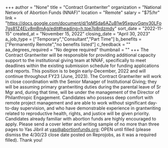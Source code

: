 +++
author = "None"
title = "Contract Grantwriter"
organization = "National Network of Abortion Funds (NNAF)"
location = "Remote"
salary = "$75/hr"
link = "https://docs.google.com/document/d/1qMSda6AZuB1w95xguyGqnv30LFo7gs81Z4ELv8mBmAg/edit#heading=h.tpe7p8rdzmdy"
sort_date = "2022-11-15"
created_at = "November 15, 2022"
closing_date = "April 30, 2023"
a_job_type = ["Temporary","Consultant","Part Time"]
b_benefits = ["Permanently Remote","no benefits listed"]
c_feedback = ""
aa_degrees_required = "No degree required"
thumbnail = ""
+++
The Contract Grantwriter will be responsible for providing additional capacity support to the institutional giving team at NNAF, specifically to meet deadlines within the existing submission schedule for funding applications and reports. This position is to begin early-December, 2022 and will continue throughout FY23 (June, 2023). The Contract Grantwriter will work in close coordination with the Senior Manager of Institutional Giving; they will be assuming primary grantwriting duties during the parental leave of Sr Mgr and, during that time, will be under the management of the Director of Philanthropic Engagement. Candidates who possess deep comfort with remote project management and are able to work without significant day-to-day supervision, and who have demonstrable experience in grantwriting related to reproductive health, rights, and justice will be given priority. Candidates already familiar with abortion funds are highly encouraged to apply. Please send a cover letter and writing sample of no more than three pages to Yas Jibril at yas@abortionfunds.org; OPEN until filled (please dismiss the 4/30/23 close date posted on Reprojobs, as it was a required filled). Thank you!